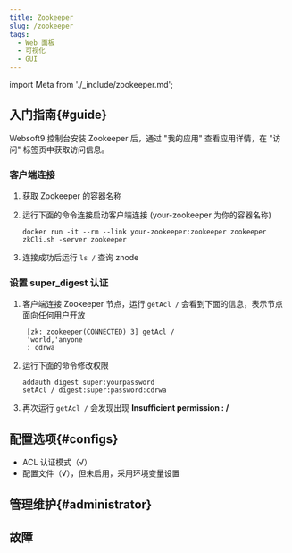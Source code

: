 ```yaml
---
title: Zookeeper
slug: /zookeeper
tags:
  - Web 面板
  - 可视化
  - GUI
---
```


import Meta from './_include/zookeeper.md';

<Meta name="meta" />

## 入门指南{#guide}

Websoft9 控制台安装 Zookeeper 后，通过 "我的应用" 查看应用详情，在 "访问" 标签页中获取访问信息。

### 客户端连接

1. 获取 Zookeeper 的容器名称

2. 运行下面的命令连接启动客户端连接 (your-zookeeper 为你的容器名称)
   ```
   docker run -it --rm --link your-zookeeper:zookeeper zookeeper zkCli.sh -server zookeeper
   ```

3. 连接成功后运行 `ls /` 查询 znode

### 设置 super_digest 认证

1. 客户端连接 Zookeeper 节点，运行 `getAcl /` 会看到下面的信息，表示节点面向任何用户开放
   ```
    [zk: zookeeper(CONNECTED) 3] getAcl /
    'world,'anyone
    : cdrwa
   ```

2. 运行下面的命令修改权限
   ```
   addauth digest super:yourpassword
   setAcl / digest:super:password:cdrwa
   ```

3. 再次运行 `getAcl /` 会发现出现 **Insufficient permission : /**


## 配置选项{#configs}

- ACL 认证模式（√）
- 配置文件（√），但未启用，采用环境变量设置

## 管理维护{#administrator}

## 故障
